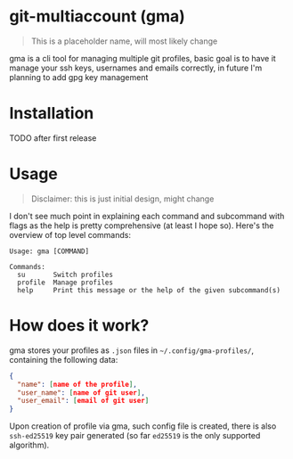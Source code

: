 # git-multiaccount (gma)
> This is a placeholder name, will most likely change

gma is a cli tool for managing multiple git profiles, basic goal is to have it manage your ssh keys, usernames and emails correctly, in future I'm planning to add gpg key management

# Installation
TODO after first release

# Usage
> Disclaimer: this is just initial design, might change

I don't see much point in explaining each command and subcommand with flags as the help is pretty comprehensive (at least I hope so).
Here's the overview of top level commands:
```
Usage: gma [COMMAND]

Commands:
  su       Switch profiles
  profile  Manage profiles
  help     Print this message or the help of the given subcommand(s)
```

# How does it work?
gma stores your profiles as `.json` files in `~/.config/gma-profiles/`, containing the following data:
```json
{
  "name": [name of the profile],
  "user_name": [name of git user],
  "user_email": [email of git user]
}
```
Upon creation of profile via gma, such config file is created, there is also `ssh-ed25519` key pair generated (so far `ed25519` is the only supported algorithm).
